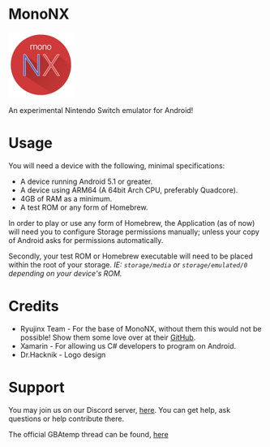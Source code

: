# MonoNX
![ILogo](Common/Images/MonoNXRound128.png)

An experimental Nintendo Switch emulator for Android!

# Usage

You will need a device with the following, minimal specifications: 
* A device running Android 5.1 or greater.
* A device using ARM64 (A 64bit Arch CPU, preferably Quadcore).
* 4GB of RAM as a minimum. 
* A test ROM or any form of Homebrew.

In order to play or use any form of Homebrew, the Application (as of now) will need 
you to configure Storage permissions manually; unless your copy of Android asks for permissions automatically. 

Secondly, your test ROM or Homebrew executable will need to be placed within the root of your storage. *IE: `storage/media` or `storage/emulated/0` depending on your device's ROM.*

# Credits
* Ryujinx Team - For the base of MonoNX, without them this would not be possible! Show them some love over at their [GitHub](https://github.com/Ryujinx/Ryujinx).
* Xamarin - For allowing us C# developers to program on Android.
* Dr.Hacknik - Logo design


# Support 
You may join us on our Discord server, [here](https://discord.gg/XnbXNQM). You can get help, ask questions or help contribute there.

The official GBAtemp thread can be found, [here](https://gbatemp.net/threads/mononx-an-experimental-nintendo-switch-emulator-for-android.531427/)